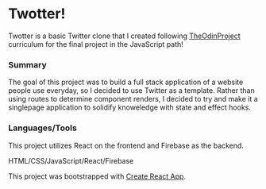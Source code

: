 # Twotter!

Twotter is a basic Twitter clone that I created following [TheOdinProject](https://www.theodinproject.com/lessons/node-path-javascript-javascript-final-project) curriculum for the final project in the JavaScript path!

### Summary

The goal of this project was to build a full stack application of a website people use everyday, so I decided to use Twitter as a template. Rather than using routes to determine component renders, I decided to try and make it a singlepage application to solidify knoweledge with state and effect hooks.

### Languages/Tools

This project utilizes React on the frontend and Firebase as the backend.

HTML/CSS/JavaScript/React/Firebase

This project was bootstrapped with [Create React App](https://github.com/facebook/create-react-app).
